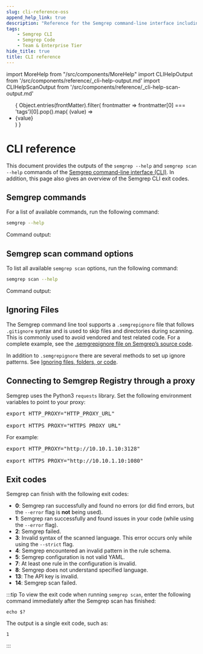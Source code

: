 ```yaml
---
slug: cli-reference-oss
append_help_link: true
description: "Reference for the Semgrep command-line interface including options and exit code behavior."
tags:
    - Semgrep CLI
    - Semgrep Code
    - Team & Enterprise Tier
hide_title: true
title: CLI reference
---
```


import MoreHelp from "/src/components/MoreHelp"
import CLIHelpOutput from '/src/components/reference/_cli-help-output.md'
import CLIHelpScanOutput from '/src/components/reference/_cli-help-scan-output.md'

<ul id="tag__badge-list">
{
Object.entries(frontMatter).filter(
    frontmatter => frontmatter[0] === 'tags')[0].pop().map(
    (value) => <li class='tag__badge-item'>{value}</li> )
}
</ul>

# CLI reference

This document provides the outputs of the `semgrep --help` and `semgrep scan --help` commands of the [Semgrep command-line interface (CLI)](https://github.com/semgrep/semgrep). In addition, this page also gives an overview of the Semgrep CLI exit codes.

## Semgrep commands

For a list of available commands, run the following command:

```bash
semgrep --help
```

Command output:

<CLIHelpOutput />

## Semgrep scan command options

To list all available `semgrep scan` options, run the following command:

```bash
semgrep scan --help
```

Command output:

<CLIHelpScanOutput />

## Ignoring Files

The Semgrep command line tool supports a `.semgrepignore` file that follows `.gitignore` syntax and is used to skip files and directories during scanning. This is commonly used to avoid vendored and test related code. For a complete example, see the [.semgrepignore file on Semgrep’s source code](https://github.com/semgrep/semgrep/blob/develop/.semgrepignore).

In addition to `.semgrepignore` there are several methods to set up ignore patterns. See [Ignoring files, folders, or code](../ignoring-files-folders-code).

## Connecting to Semgrep Registry through a proxy

Semgrep uses the Python3 `requests` library. Set the following environment variables to point to your proxy:

<pre>
export HTTP_PROXY="<span className="placeholder">HTTP_PROXY_URL</span>"<br />
export HTTPS_PROXY="<span className="placeholder">HTTPS_PROXY_URL</span>"
</pre>

For example:

<pre>
export HTTP_PROXY="http://10.10.1.10:3128" <br />
export HTTPS_PROXY="http://10.10.1.10:1080"
</pre>

## Exit codes

<!-- Source code reference - the exit codes are located in the Semgrep repository - https://github.com/semgrep/semgrep/blob/develop/cli/src/semgrep/error.py. -->

Semgrep can finish with the following exit codes:

- **0**: Semgrep ran successfully and found no errors (or did find errors, but the `--error` flag is **not** being used).
- **1**: Semgrep ran successfully and found issues in your code (while using the `--error` flag).
- **2**: Semgrep failed.
- **3**: Invalid syntax of the scanned language. This error occurs only while using the `--strict` flag.
- **4**: Semgrep encountered an invalid pattern in the rule schema.
- **5**: Semgrep configuration is not valid YAML.
- **7**: At least one rule in the configuration is invalid.
- **8**: Semgrep does not understand specified language.
- **13**: The API key is invalid.
- **14**: Semgrep scan failed.

:::tip
To view the exit code when running `semgrep scan`, enter the following command immediately after the Semgrep scan has finished:
```console
echo $?
```
The output is a single exit code, such as:
```console
1
```
:::

<!-- REMOVED STATUSES (NOT USED ANYMORE)
- 4: Semgrep encountered an invalid pattern.
- 6: Rule with `pattern-where-python` found but `--dangerously-allow-arbitrary-code-execution-from-rules` was not set. See `--dangerously-allow-arbitrary-code-execution-from-rules`. (Note: `pattern-where-python` is no longer supported in Semgrep, so this applies only to legacy Semgrep versions).
- 9: Semgrep exceeded match timeout. See `--timeout`.
- 10: Semgrep exceeded maximum memory while matching. See `--max-memory`.
- 11: Semgrep encountered a lexical error when running rule on a file.
- 12: Semgrep found too many matches.
-->

<MoreHelp />

